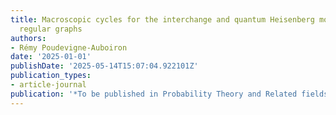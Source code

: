```yaml
---
title: Macroscopic cycles for the interchange and quantum Heisenberg models on random
  regular graphs
authors:
- Rémy Poudevigne-Auboiron
date: '2025-01-01'
publishDate: '2025-05-14T15:07:04.922101Z'
publication_types:
- article-journal
publication: '*To be published in Probability Theory and Related fields*'
---
```

